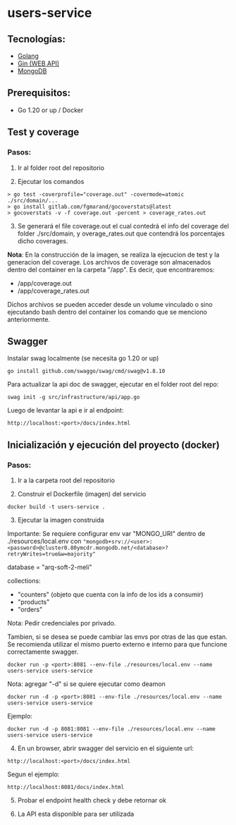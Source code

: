 # users-service

## Tecnologías:

- [Golang](https://go.dev/)
- [Gin (WEB API)](https://gin-gonic.com/)
- [MongoDB](https://www.mongodb.com/)

## Prerequisitos:

- Go 1.20 or up / Docker


## Test y coverage

### Pasos:

1) Ir al folder root del repositorio

2) Ejecutar los comandos

```
> go test -coverprofile="coverage.out" -covermode=atomic ./src/domain/...
> go install gitlab.com/fgmarand/gocoverstats@latest
> gocoverstats -v -f coverage.out -percent > coverage_rates.out
```

3) Se generará el file coverage.out el cual contedrá el info del coverage del folder ./src/domain, y 
overage_rates.out que contendrá los porcentajes dicho coverages.

**Nota**: En la construcción de la imagen, se realiza la ejecucion de test y la generacion del coverage.
Los archivos de coverage son almacenados dentro del container en la carpeta "/app". Es decir, que encontraremos:
- /app/coverage.out
- /app/coverage_rates.out

Dichos archivos se pueden acceder desde un volume vinculado o sino ejecutando bash dentro del container los comando que se menciono anteriormente.


## Swagger

Instalar swag localmente (se necesita go 1.20 or up)

```
go install github.com/swaggo/swag/cmd/swag@v1.8.10
```

Para actualizar la api doc de swagger, ejecutar en el folder root del repo:

```
swag init -g src/infrastructure/api/app.go
```

Luego de levantar la api e ir al endpoint:

```
http://localhost:<port>/docs/index.html
```


## Inicialización y ejecución del proyecto (docker)

### Pasos:

1) Ir a la carpeta root del repositorio

2) Construir el Dockerfile (imagen) del servicio

```
docker build -t users-service .
```

3) Ejecutar la imagen construida

Importante: Se requiere configurar env var "MONGO_URI" dentro de ./resources/local.env con `"mongodb+srv://<user>:<password>@cluster0.80ymcdr.mongodb.net/<database>?retryWrites=true&w=majority"`

database = "arq-soft-2-meli"

collections:
 - "counters" (objeto que cuenta con la info de los ids a consumir)
 - "products" 
 - "orders"

Nota: Pedir credenciales por privado.

Tambien, si se desea se puede cambiar las envs por otras de las que estan. Se recomienda utilizar el mismo puerto externo e interno para que funcione correctamente swagger.

```
docker run -p <port>:8081 --env-file ./resources/local.env --name users-service users-service
```

Nota: agregar "-d" si se quiere ejecutar como deamon

```
docker run -d -p <port>:8081 --env-file ./resources/local.env --name users-service users-service
```

Ejemplo:

```
docker run -d -p 8081:8081 --env-file ./resources/local.env --name users-service users-service
```

4) En un browser, abrir swagger del servicio en el siguiente url:

`http://localhost:<port>/docs/index.html`

Segun el ejemplo:

`http://localhost:8081/docs/index.html`

5) Probar el endpoint health check y debe retornar ok

6) La API esta disponible para ser utilizada

